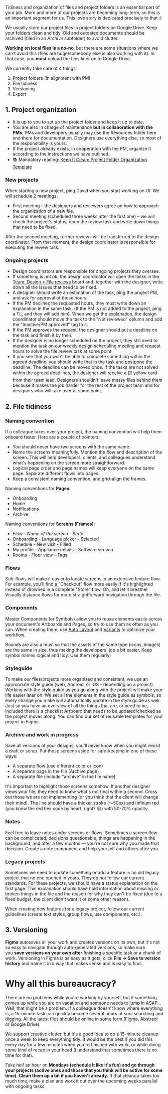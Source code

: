 Tidiness and organization of files and project folders is an essential part of your job. More and more of our projects are becoming long-term, so this is an important segment for us. This love story is dedicated precisely to that :)

We usually store our project files in project folders on Google Drive. Keep your folders clean and tidy. Old and outdated documents should be archived (filed in an *Archive* subfolder) to avoid clutter.

**Working on local files is a no-no**, but there are some situations where we can't avoid this (files are huge/somebody else is also working with it). In that case, you **must** upload the files later on to Google Drive.

We currently take care of 4 things:

1. Project folders (in alignment with PM)
2. File tidiness
3. Versioning
4. Export

## 1. Project organization

- It is up to you to set up the project folder and keep it up to date.
- You are also in charge of maintenance **but in collaboration with the PMs.** PMs and developers usually may use the Resources folder here and there for documentation. Designers use everything else, so most of the responsibility is yours.
- If the project already exists,  in cooperation with the PM, organize it according to the instructions we have outlined. 
- 📚 Mandatory reading: [Keep It Clean: Project Folder Organization Template](https://infinum.com/the-capsized-eight/keep-it-clean-project-folder-organization-template)

### New projects

When starting a new project, ping David when you start working on UI. We will schedule 2 meetings: 

- First meeting – the designers and reviewers agree on how to approach the organization of a new file.
- Second meeting (scheduled three weeks after the first one) – we will check the project's status, open the review task and write down things that need to be fixed.

After the second meeting, further reviews will be transferred to the design coordinator. From that moment, the design coordinator is responsible for executing the review task.

### Ongoing projects

- Design coordinators are responsible for ongoing projects they oversee.
- If something is not ok, the design coordinator will open the tasks in the [Team: Design > File reviews](https://app.productive.io/1-infinum/projects/1888/tasks?board=108220&filter=MjQzOTky) board and, together with the designer, write down all the issues that need to be fixed.
- A designer should write an estimation of the task, ping the project PM, and ask for approval of those hours.
- If the PM declines the requested hours, they must write down an explanation in the same task. (If the PM is not added to the project, ping a TL, and they will add him). When we get the explanation, the design coordinator should move the task to the "Not reviewed" column and add the "Inactive/PM approved" tag to it.
- If the PM approves the request, the designer should put a deadline on the task and finish it by then.
- If the designer is no longer scheduled on the project, they still need to mention the task on our weekly design scheduling meeting and request hours to solve the file review task at some point. 
- If you see that you won't be able to complete something within the agreed deadline, you should write that in the task and postpone the deadline. The deadline can be moved once. If the tasks are not solved within the agreed deadlines, the designer will receive a 🟨 yellow card from their team lead. Designers shouldn't leave messy files behind them because it makes the job harder for the rest of the project team and for designers who will take over at some point.


## 2. File tidiness

### Naming convention

If a colleague takes over your project, the naming convention will help them onboard faster. Here are a couple of pointers:

- You should never have two screens with the same name.
- Name the screens meaningfully. Mention the flow and description of the screen. This will help developers, clients, and colleagues understand what's happening on the screen more straightforward.
- Logical page order and page names will keep everyone on the same page. Separate different flows into pages.
- Keep a consistent naming convention, and grid-align the frames.

Naming conventions for **Pages**:

- Onboarding
- Home
- Notifications
- Archive

Naming conventions for **Screens (Frames)**:

- *Flow - Name of the screen - State*
- Onboarding - Language picker - Selected
- Schedule - New visit - Filled
- My profile - Appliance details - Software version
- Rooms - Floor view - Tags


### Flows

Sub-flows will make it easier to locate screens in an extensive feature flow. For example, you'll find a "Checkout" flow more easily if it's highlighted instead of drowned in a complete "Store" flow. Oh, and let it breathe! Visually distance flows for more straightforward navigation through the file. 

### Components

Master Components (or Symbols) allow you to reuse elements easily across your document's Artboards and Pages, so try to use them as often as you can. When creating them, use [Auto Layout](https://help.figma.com/hc/en-us/articles/5731482952599-Using-auto-layout) and [Variants](https://help.figma.com/hc/en-us/articles/360056440594-Create-and-use-variants) to optimize your workflow.

Bounds are also a must so that the assets of the same type (icons, images) are the same in size, thus making the developers' job a bit easier. Keep symbol names logical and tidy. Use them regularly!

### Styleguide

To make our files/projects more organised and consistent, we use an appropriate style guide (web, Android, or iOS - depending on a project). Working with the style guide as you go along with the project will make your life easier later on. We set all the elements in the style guide as symbols, so every change you make will automatically update in the style guide as well. Just so you have an overview of all the things that are, or need to be, included there is a checklist Artboard that needs to be updated/checked as the project moves along. You can find our set of reusable templates for your project in Figma.

### Archive and work in progress

Save all versions of your designs; you'll never know when you might revisit a draft or scrap. Put those screens aside for safe-keeping in one of these ways:

- A separate flow (use different color or icon)
- A separate page in the file (Archive page)
- A separate file (include "archive" in the file name)

It's important to highlight those screens somehow. If another designer views your file, they need to know what's not final within a second. Cross out those we are not implementing (or you think that the client will change their mind). The line should have a thicker stroke (〜50px) and Infinum red (you know the red hex code by heart, right? 😃) with 50-70% opacity.

### Notes

Feel free to leave notes under screens or flows. Sometimes a screen flow can be complicated, decisions questionable, things are happening in the background, and after a few months — you're not sure why you made that decision. Create a note component and help yourself and others after you.

### Legacy projects

Sometimes we need to update something or add a feature in an old legacy project that no one opened in years. They do not follow our current standards. For these projects, we should have a status explanation on the first page. This explanation should have hold information about missing or broken things in the file and the reason for why they can't be fixed (due to a fixed budget, the client didn't want it or some other reason).

When creating new features for a legacy project, follow our current guidelines (create text styles, group flows, use components, etc.).


## 3. Versioning

**Figma** autosaves all your work and creates versions on its own, but it's not so easy to navigate through auto-generated versions, so make sure you **save versions on your own after** finishing a specific task or a chunk of work. Versioning in Figma is as easy as it gets; click **File → Save to version history** and name it in a way that makes sense and is easy to find.

# Why all this bureaucracy?

There are no problems while you're working by yourself, but if something comes up while you are on vacation and someone needs to jump in ASAP... Well, that might be a problem. If a colleague doesn't know where everything is, a 15-minute task can quickly become several hours of soul searching and digging. All the latest files should be online in some form (Figma, Abstract or Google Drive).

We support creative clutter, but it's a good idea to do a 15-minute cleanup once a week to keep everything tidy. It would be the best if you did this every day for a few minutes when you're finished with work, or while doing some kind of recap in your head (I understand that sometimes there is no time for that).

Take half an hour on **Mondays (schedule it like it's fun) and go through your projects (active ones and those that you think will be active for some time). Clean them up a bit if you haven't already.** If that cleanup takes too much time, make a plan and work it out over the upcoming weeks parallel with ongoing tasks.
